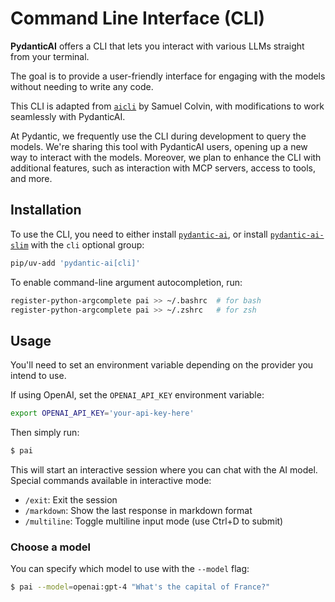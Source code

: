 # Command Line Interface (CLI)

**PydanticAI** offers a CLI that lets you interact with various LLMs straight from your terminal.

The goal is to provide a user-friendly interface for engaging with the models without needing to write any code.

This CLI is adapted from [`aicli`](https://github.com/samuelcolvin/aicli/) by Samuel Colvin, with modifications to
work seamlessly with PydanticAI.

At Pydantic, we frequently use the CLI during development to query the models. We're sharing this tool with
PydanticAI users, opening up a new way to interact with the models. Moreover, we plan to enhance the CLI
with additional features, such as interaction with MCP servers, access to tools, and more.

## Installation

To use the CLI, you need to either install [`pydantic-ai`](install.md), or install
[`pydantic-ai-slim`](install.md#slim-install) with the `cli` optional group:

```bash
pip/uv-add 'pydantic-ai[cli]'
```

To enable command-line argument autocompletion, run:

```bash
register-python-argcomplete pai >> ~/.bashrc  # for bash
register-python-argcomplete pai >> ~/.zshrc   # for zsh
```

## Usage

You'll need to set an environment variable depending on the provider you intend to use.

If using OpenAI, set the `OPENAI_API_KEY` environment variable:

```bash
export OPENAI_API_KEY='your-api-key-here'
```

Then simply run:

```bash
$ pai
```

This will start an interactive session where you can chat with the AI model. Special commands available in interactive mode:

- `/exit`: Exit the session
- `/markdown`: Show the last response in markdown format
- `/multiline`: Toggle multiline input mode (use Ctrl+D to submit)

### Choose a model

You can specify which model to use with the `--model` flag:

```bash
$ pai --model=openai:gpt-4 "What's the capital of France?"
```
